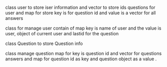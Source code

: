 
class user to store iser information and vector to store ids questions for user and map for store key is for question id and value is a vector for all answers 

class for manage user contain of map key is name of user and the value is user, object of current user and lastid for the question


 class Question to store Question info
 
 class manage question map for key is question id and vector for questions answers and map for question id as key and question object as a value .